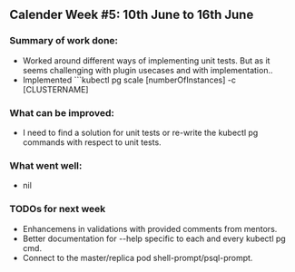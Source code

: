 ## Calender Week #5: 10th June to 16th June

### Summary of work done: 

 - Worked around different ways of implementing unit tests. But as it seems challenging with plugin usecases and with implementation..
 - Implemented ```kubectl pg scale [numberOfInstances] -c [CLUSTERNAME]
 
### What can be improved:

- I need to find a solution for unit tests or re-write the kubectl pg commands with respect to unit tests.

### What went well:

- nil
  
### TODOs for next week

- Enhancemens in validations with provided comments from mentors.
- Better documentation for --help specific to each and every kubectl pg cmd.
- Connect to the master/replica pod shell-prompt/psql-prompt.

